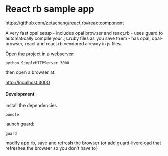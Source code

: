 # React rb sample app

https://github.com/zetachang/react.rb#reactcomponent

A very fast opal setup - includes opal browser and react.rb - uses guard to automatically compile your .js.ruby files as you save them - has opal, opal-browser, react and react.rb vendored already in js files.

Open the project in a webserver:

    python SimpleHTTPServer 3000


then open a browser at:

<http://localhost:3000>


#### Development

install the dependencies

    bundle


launch guard:

    guard


modify app.rb, save and refresh the browser
(or add guard-livereload that refreshes the browser so you don't have to)
